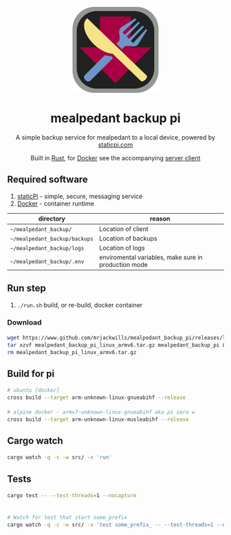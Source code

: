 <p align="center">
	<img src='./.github/logo.svg' width='200px'/>
</p>

<p align="center">
	<h1 align="center">mealpedant backup pi</h1>
</p>

<p align="center">
	A simple backup service for mealpedant to a local device, powered by <a href='https://www.staticpi.com' target='_blank' rel='noopener noreferrer'>staticpi.com</a>
</p>

<p align="center">
	Built in <a href='https://www.rust-lang.org/' target='_blank' rel='noopener noreferrer'>Rust</a>,
	for <a href='https://docker.com' target='_blank' rel='noopener noreferrer'> Docker</a>
	see the accompanying <a href='https://www.github.com/mrjackwills/mealpedant_backup_server' target='_blank' rel='noopener noreferrer'>server client</a>

</p>

## Required software

1) <a href='https://www.staticpi.com/' target='_blank' rel='noopener noreferrer'>staticPi</a> - simple, secure, messaging service
2) <a href='https://docker.com/' target='_blank' rel='noopener noreferrer'>Docker</a> - container runtime


| directory | reason|
| --- | --- |
|```~/mealpedant_backup/```			| Location of client|
|```~/mealpedant_backup/backups```	| Location of backups |
|```~/mealpedant_backup/logs```		| Location of logs |
|```~/mealpedant_backup/.env```		| enviromental variables, make sure in production mode|


## Run step
1) ```./run.sh``` build, or re-build, docker container

### Download

```bash
wget https://www.github.com/mrjackwills/mealpedant_backup_pi/releases/latest/download/mealpedant_backup_pi_linux_armv6.tar.gz && \
tar xzvf mealpedant_backup_pi_linux_armv6.tar.gz mealpedant_backup_pi && \
rm mealpedant_backup_pi_linux_armv6.tar.gz
```

## Build for pi

```bash
# ubuntu [docker]
cross build --target arm-unknown-linux-gnueabihf --release

# alpine docker - armv7-unknown-linux-gnueabihf aka pi zero w
cross build --target arm-unknown-linux-musleabihf --release
```

## Cargo watch

```sh
cargo watch -q -c -w src/ -x 'run'
```

## Tests

```sh
cargo test -- --test-threads=1 --nocapture


# Watch for test that start some_prefix
cargo watch -q -c -w src/ -x 'test some_prefix_ -- --test-threads=1 --nocapture'
```